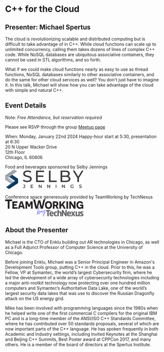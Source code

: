 # C++ for the Cloud

## Presenter: Michael Spertus

The cloud is revolutionizing scalable and distributed computing but is difficult to take advantage of in C++. While cloud functions can scale up to unlimited concurrency, calling them takes dozens of lines of complex C++ code. While NoSQL databases are ubiquitous associative containers, they cannot be used in STL algorithms, and so forth.

What if we could make cloud functions nearly as easy to use as thread functions, NoSQL databases similarly to other associative containers, and do the same for other cloud services as well? You don't just have to imagine it. In this talk, Michael will show how you can take advantage of the cloud with simple and natural C++.

## Event Details

Note: *Free Attendance, but reservation required* 

Please see RSVP through the group [Meetup page](https://www.meetup.com/chicago-c-cpp-users-group/events/298599892/)

When: Monday, January 22nd 2024
Happy-hour start at 5:30, presentation at 6:30  
20 N Upper Wacker Drive  
12th Floor  
Chicago, IL 60606 

Food and beverages sponsored by Selby Jennings  
[![Selby Jennings](../logos/selby_jennings_2022_small.png)](https://www.selbyjennings.com/)

Conference space genereously provided by TeamWorking by TechNexus  
[![TeamWorking by TechNexus](../logos/team_working_by_tech_nexus_2022_small.png)](https://teamworking.vc/)

## About the Presenter

Michael is the CTO of Enklu building out AR technologies in Chicago, as well as a Full Adjunct Professor of Computer Science at the University of Chicago.

Before joining Enklu, Michael was a Senior Principal Engineer in Amazon's Development Tools group, putting C++ in the cloud. Prior to this, he was a Fellow, VP at Symantec, the world’s largest Cybersecurity firm, where he led the development of a wide array of cybersecurity technologies including a major anti-rootkit technology now protecting over one hundred million computers and Symantec’s Authoritative Data Lake, one of the world’s largest security data lakes that was use to discover the Russian Dragonfly attack on the US energy grid.

Mike has been involved with programming languages since the 1980s when he helped write one of the first commercial C compilers for the original IBM PC and is a long-time member of the ANSI/ISO C++ Standards Committee, where he has contributed over 50 standards proposals, several of which are now important parts of the C++ language. He has spoken frequently in both Academic and Industry settings, including Invited Keynotes at the Shanghai and Beijing C++ Summits, Best Poster award at CPPCon 2017, and many others. He is a member of the board of directors at the Spertus Institute.
